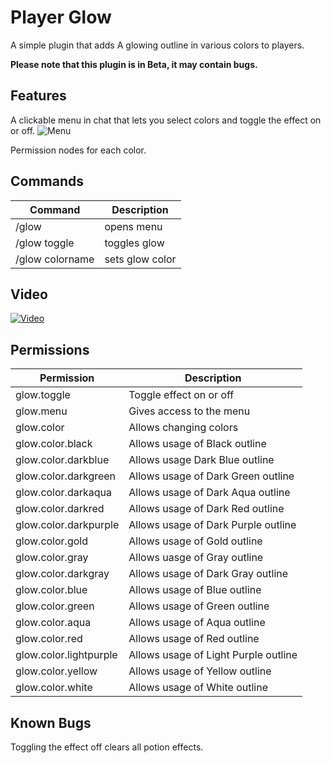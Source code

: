# Player Glow
A simple plugin that adds A glowing outline in various colors to players.

**Please note that this plugin is in Beta, it may contain bugs.**

## Features
A clickable menu in chat that lets you select colors and toggle the effect on or off.
![Menu](http://i.imgur.com/RTBvyEn.png)

Permission nodes for each color.

## Commands
Command | Description
------------- | -------------
/glow | opens menu
/glow toggle | toggles glow
/glow colorname | sets glow color

## Video

[![Video](https://img.youtube.com/vi/YROZiNkBh1E/0.jpg)](https://www.youtube.com/watch?v=YROZiNkBh1E)

## Permissions

Permission  | Description
------------- | -------------
glow.toggle  | Toggle effect on or off
glow.menu | Gives access to the menu
glow.color  | Allows changing colors
glow.color.black | Allows usage of Black outline
glow.color.darkblue | Allows usage Dark Blue outline
glow.color.darkgreen | Allows usage of Dark Green outline
glow.color.darkaqua | Allows usage of Dark Aqua outline
glow.color.darkred | Allows usage of Dark Red outline
glow.color.darkpurple | Allows usage of Dark Purple outline
glow.color.gold | Allows usage of Gold outline
glow.color.gray | Allows uasge of Gray outline
glow.color.darkgray | Allows usage of Dark Gray outline
glow.color.blue | Allows usage of Blue outline
glow.color.green | Allows usage of Green outline
glow.color.aqua | Allows usage of Aqua outline
glow.color.red | Allows usage of Red outline
glow.color.lightpurple | Allows usage of Light Purple outline
glow.color.yellow | Allows usage of Yellow outline
glow.color.white | Allows usage of White outline

## Known Bugs
Toggling the effect off clears all potion effects.
